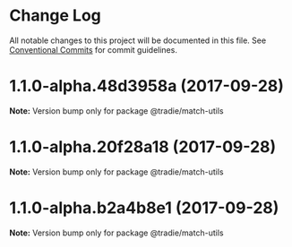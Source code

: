 # Change Log

All notable changes to this project will be documented in this file.
See [Conventional Commits](https://conventionalcommits.org) for commit guidelines.

<a name="1.1.0-alpha.48d3958a"></a>
# 1.1.0-alpha.48d3958a (2017-09-28)




**Note:** Version bump only for package @tradie/match-utils

<a name="1.1.0-alpha.20f28a18"></a>
# 1.1.0-alpha.20f28a18 (2017-09-28)




**Note:** Version bump only for package @tradie/match-utils

<a name="1.1.0-alpha.b2a4b8e1"></a>
# 1.1.0-alpha.b2a4b8e1 (2017-09-28)




**Note:** Version bump only for package @tradie/match-utils
